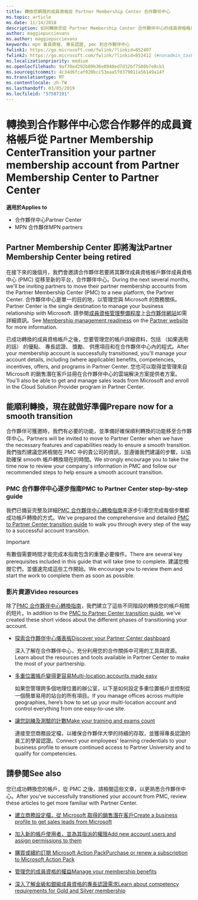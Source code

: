 ```yaml
---
title: 轉換您網路的成員資格從 Partner Membership Center 合作夥伴中心
ms.topic: article
ms.date: 11/14/2018
description: 如何轉換您從 Partner Membership Center 合作夥伴中心的成員資格帳戶。
author: maggiepuccievans
ms.author: maggiepuccievans
keywords: mpn 會員資格, 專長認證, pmc 到合作夥伴中心
fwlink1: https://go.microsoft.com/fwlink/?linkid=852407
fwlink2: https://go.microsoft.com/fwlink/?linkid=852412 (#nonadmin_tasks)
ms.localizationpriority: medium
ms.openlocfilehash: 9af70ed292b89b36e8940ed7d32bf7508b7e8cb1
ms.sourcegitcommit: 4c34d6fcaf020bcc53eaa5f0379011a56149a14f
ms.translationtype: MT
ms.contentlocale: zh-TW
ms.lasthandoff: 03/05/2019
ms.locfileid: "57587101"
---
```

# <a name="transition-your-partner-membership-account-from-partner-membership-center-to-partner-center"></a><span data-ttu-id="3dbb3-104">轉換到合作夥伴中心您合作夥伴的成員資格帳戶從 Partner Membership Center</span><span class="sxs-lookup"><span data-stu-id="3dbb3-104">Transition your partner membership account from Partner Membership Center to Partner Center</span></span>

<span data-ttu-id="3dbb3-105">**適用於**</span><span class="sxs-lookup"><span data-stu-id="3dbb3-105">**Applies to**</span></span>

- <span data-ttu-id="3dbb3-106">合作夥伴中心</span><span class="sxs-lookup"><span data-stu-id="3dbb3-106">Partner Center</span></span>
- <span data-ttu-id="3dbb3-107">MPN 合作夥伴</span><span class="sxs-lookup"><span data-stu-id="3dbb3-107">MPN partners</span></span>

## <a name="partner-membership-center-being-retired"></a><span data-ttu-id="3dbb3-108">Partner Membership Center 即將淘汰</span><span class="sxs-lookup"><span data-stu-id="3dbb3-108">Partner Membership Center being retired</span></span>

<span data-ttu-id="3dbb3-109">在接下來的幾個月，我們會邀請合作夥伴若要將其夥伴成員資格帳戶夥伴成員資格中心 (PMC) 從移至新的平台，合作夥伴中心。</span><span class="sxs-lookup"><span data-stu-id="3dbb3-109">During the next several months, we'll be inviting partners to move their partner membership accounts from the Partner Membership Center (PMC) to a new platform, the Partner Center.</span></span> <span data-ttu-id="3dbb3-110">合作夥伴中心是單一的目的地，以管理您與 Microsoft 的商務關係。</span><span class="sxs-lookup"><span data-stu-id="3dbb3-110">Partner Center is the single destination to manage your business relationship with Microsoft.</span></span> <span data-ttu-id="3dbb3-111">請參閱[成員資格管理整備程度](https://partner.microsoft.com/support/partner-center-help)上[合作夥伴網站](https://partner.microsoft.com/commercial)如需詳細資訊。</span><span class="sxs-lookup"><span data-stu-id="3dbb3-111">See [Membership management readiness](https://partner.microsoft.com/support/partner-center-help) on the [Partner website](https://partner.microsoft.com/commercial) for more information.</span></span>

<span data-ttu-id="3dbb3-112">已成功轉換的成員資格帳戶之後，您要管理您的帳戶詳細資料，包括 （如果適用的話） 的優點、 專長認證、 獎勵、 供應項目和在合作夥伴中心內的程式。</span><span class="sxs-lookup"><span data-stu-id="3dbb3-112">After your membership account is successfully transitioned, you'll manage your account details, including (where applicable) benefits, competencies, incentives, offers, and programs in Partner Center.</span></span> <span data-ttu-id="3dbb3-113">您也可以取得並管理來自 Microsoft 的銷售潛在客戶註冊在合作夥伴中心的雲端解決方案提供者方案。</span><span class="sxs-lookup"><span data-stu-id="3dbb3-113">You'll also be able to get and manage sales leads from Microsoft and enroll in the Cloud Solution Provider program in Partner Center.</span></span>

## <a name="prepare-now-for-a-smooth-transition"></a><span data-ttu-id="3dbb3-114">能順利轉換，現在就做好準備</span><span class="sxs-lookup"><span data-stu-id="3dbb3-114">Prepare now for a smooth transition</span></span>

<span data-ttu-id="3dbb3-115">合作夥伴可獲邀時，我們有必要的功能，並準備好確保順利轉換的功能移至合作夥伴中心。</span><span class="sxs-lookup"><span data-stu-id="3dbb3-115">Partners will be invited to move to Partner Center when we have the necessary features and capabilities ready to ensure a smooth transition.</span></span> <span data-ttu-id="3dbb3-116">我們強烈建議您將檢閱在 PMC 中的貴公司的資訊，並遵循我們建議的步驟，以協助確保 smooth 帳戶轉換現在的時間。</span><span class="sxs-lookup"><span data-stu-id="3dbb3-116">We strongly encourage you to take the time now to review your company's information in PMC and follow our recommended steps to help ensure a smooth account transition.</span></span>

### <a name="pmc-to-partner-center-step-by-step-guide"></a><span data-ttu-id="3dbb3-117">PMC 合作夥伴中心逐步指南</span><span class="sxs-lookup"><span data-stu-id="3dbb3-117">PMC to Partner Center step-by-step guide</span></span>

<span data-ttu-id="3dbb3-118">我們已備妥完整及詳細[PMC 合作夥伴中心轉換指南](https://assetsprod.microsoft.com/mpn/en-us/membership-account-set-up-guide.pdf)來逐步引導您完成每個步驟都成功帳戶轉換的方式。</span><span class="sxs-lookup"><span data-stu-id="3dbb3-118">We've prepared the comprehensive and detailed [PMC to Partner Center transition guide](https://assetsprod.microsoft.com/mpn/en-us/membership-account-set-up-guide.pdf) to walk you through every step of the way to a successful account transition.</span></span>

>[!IMPORTANT]
><span data-ttu-id="3dbb3-119">有數個需要時間才能完成本指南包含的重要必要條件。</span><span class="sxs-lookup"><span data-stu-id="3dbb3-119">There are several key prerequisites included in this guide that will take time to complete.</span></span> <span data-ttu-id="3dbb3-120">建議您檢閱它們，並儘速完成這些工作開始。</span><span class="sxs-lookup"><span data-stu-id="3dbb3-120">We encourage you to review them and start the work to complete them as soon as possible.</span></span>

### <a name="video-resources"></a><span data-ttu-id="3dbb3-121">影片資源</span><span class="sxs-lookup"><span data-stu-id="3dbb3-121">Video resources</span></span>

<span data-ttu-id="3dbb3-122">除了[PMC 合作夥伴中心轉換指南](https://assetsprod.microsoft.com/mpn/en-us/membership-account-set-up-guide.pdf)，我們建立了這些不同階段的轉換您的帳戶相關的短片。</span><span class="sxs-lookup"><span data-stu-id="3dbb3-122">In addition to the [PMC to Partner Center transition guide](https://assetsprod.microsoft.com/mpn/en-us/membership-account-set-up-guide.pdf), we've created these short videos about the different phases of transitioning your account.</span></span> 

- [<span data-ttu-id="3dbb3-123">探索合作夥伴中心儀表板</span><span class="sxs-lookup"><span data-stu-id="3dbb3-123">Discover your Partner Center dashboard</span></span>](https://partner.microsoft.com/support/partner-center-help)
 
  <span data-ttu-id="3dbb3-124">深入了解在合作夥伴中心，充分利用您的合作關係中可用的工具與資源。</span><span class="sxs-lookup"><span data-stu-id="3dbb3-124">Learn about the resources and tools available in Partner Center to make the most of your partnership.</span></span>

- [<span data-ttu-id="3dbb3-125">多重位置帳戶變得更容易</span><span class="sxs-lookup"><span data-stu-id="3dbb3-125">Multi-location accounts made easy</span></span>](https://partner.microsoft.com/support/partner-center-help)
 
  <span data-ttu-id="3dbb3-126">如果您管理跨多個地理位置的辦公室，以下是如何設定多重位置帳戶並控制從一個簡單易用的站台的所有項目。</span><span class="sxs-lookup"><span data-stu-id="3dbb3-126">If you manage offices across multiple geographies, here’s how to set up your multi-location account and control everything from one easy-to-use site.</span></span>

- [<span data-ttu-id="3dbb3-127">讓您訓練及測驗的計數</span><span class="sxs-lookup"><span data-stu-id="3dbb3-127">Make your training and exams count</span></span>](https://partner.microsoft.com/support/partner-center-help)

  <span data-ttu-id="3dbb3-128">連接至您商務設定檔，以確保合作夥伴大學的持續的存取，並獲得專長認證的員工的學習認證。</span><span class="sxs-lookup"><span data-stu-id="3dbb3-128">Connect your employees' learning credentials to your business profile to ensure continued access to Partner University and to qualify for competencies.</span></span>

## <a name="see-also"></a><span data-ttu-id="3dbb3-129">請參閱</span><span class="sxs-lookup"><span data-stu-id="3dbb3-129">See also</span></span>

<span data-ttu-id="3dbb3-130">您已成功轉換您的帳戶，從 PMC 之後，請檢閱這些文章，以更熟悉合作夥伴中心。</span><span class="sxs-lookup"><span data-stu-id="3dbb3-130">After you've successfully transitioned your account from PMC, review these articles to get more familiar with Partner Center.</span></span>

-   [<span data-ttu-id="3dbb3-131">建立商務設定檔，從 Microsoft 取得的銷售潛在客戶</span><span class="sxs-lookup"><span data-stu-id="3dbb3-131">Create a business profile to get sales leads from Microsoft</span></span>](create-a-marketing-profile.md)

-   [<span data-ttu-id="3dbb3-132">加入新的帳戶使用者，並為其指派的權限</span><span class="sxs-lookup"><span data-stu-id="3dbb3-132">Add new account users and assign permissions to them</span></span>](create-user-accounts-and-set-permissions.md)

-   [<span data-ttu-id="3dbb3-133">購買或續約訂閱 Microsoft Action Pack</span><span class="sxs-lookup"><span data-stu-id="3dbb3-133">Purchase or renew a subscription to Microsoft Action Pack</span></span>](mpn-get-action-pack.md)

-   [<span data-ttu-id="3dbb3-134">管理您的成員資格的權益</span><span class="sxs-lookup"><span data-stu-id="3dbb3-134">Manage your membership benefits</span></span>](manage-your-partner-network-benefits.md)

-   [<span data-ttu-id="3dbb3-135">深入了解金級和銀級成員資格的專長認證需求</span><span class="sxs-lookup"><span data-stu-id="3dbb3-135">Learn about competency requirements for Gold and Silver membership</span></span>](https://partner.microsoft.com/membership/competencies)





